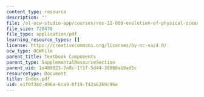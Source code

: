 ```yaml
---
content_type: resource
description: ''
file: /ol-ocw-studio-app/courses/res-12-000-evolution-of-physical-oceanography-spring-2007/e1f0f34d496a6ca90f19f42a6269c96e_Index.pdf
file_size: 720476
file_type: application/pdf
learning_resource_types: []
license: https://creativecommons.org/licenses/by-nc-sa/4.0/
ocw_type: OCWFile
parent_title: Textbook Components
parent_type: SupplementalResourceSection
parent_uid: 1e409023-7e0c-1f1f-5d44-36060a10ad5c
resourcetype: Document
title: Index.pdf
uid: e1f0f34d-496a-6ca9-0f19-f42a6269c96e
---
```

